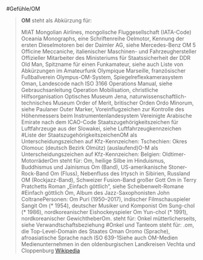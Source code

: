 #Gefühle/OM
> **OM** steht als Abkürzung für:
>
> MIAT Mongolian Airlines, mongolische Fluggesellschaft (IATA-Code)
> Oceania Monographs, eine Schriftenreihe
> Oelmotor, Kennung der ersten Dieselmotoren bei der Daimler AG, siehe Mercedes-Benz OM 5
> Officine Meccaniche, italienischer Maschinen- und Fahrzeughersteller
> Offizieller Mitarbeiter des Ministeriums für Staatssicherheit der DDR
> Old Man, Spitzname für einen Funkamateur, siehe auch Liste von Abkürzungen im Amateurfunk
> Olympique Marseille, französischer Fußballverein
> Olympus-OM-System, Spiegelreflexkamerasystem
> Oman, Landescode nach ISO 3166
> Operations Manual, siehe Gebrauchsanleitung
> Operation Mobilisation, christliche Hilfsorganisation
> Optisches Museum Jena, naturwissenschaftlich-technisches Museum
> Order of Merit, britischer Orden
> Ordo Minorum, siehe Paulaner
> Outer Marker, Voreinflugzeichen zur Kontrolle des Höhenmessers beim Instrumentenlandesystem
> Vereinigte Arabische Emirate nach dem ICAO-Code
> Staatszugehörigkeitszeichen für Luftfahrzeuge aus der Slowakei, siehe Luftfahrzeugkennzeichen #Liste der StaatszugehörigkeitszeichenOM als Unterscheidungszeichen auf Kfz-Kennzeichen:
> Tschechien: Okres Olomouc (deutsch Bezirk Olmütz) (auslaufend)O-M als Unterscheidungszeichen auf Kfz-Kennzeichen:
> Belgien: Oldtimer-MotorräderOm steht für:
> Om, heilige Silbe im Hinduismus, Buddhismus und Jainismus
> Om (Band), US-amerikanische Stoner-Rock-Band
> Om (Fluss), Nebenfluss des Irtysch in Sibirien, Russland
> OM (Rockjazz-Band), Schweizer Fusion-Band
> großer Gott Om in Terry Pratchetts Roman „Einfach göttlich“, siehe Scheibenwelt-Romane #Einfach göttlich
> Om, Album des Jazz-Saxophonisten John ColtranePersonen:
> Om Puri (1950–2017), indischer Filmschauspieler
> Sangit Om (* 1954), deutscher Musiker und Komponist
> Om Sung-chol (* 1986), nordkoreanischer Eishockeyspieler
> Om Yun-chol (* 1991), nordkoreanischer GewichtheberOm. steht für:
> Onkel mütterlicherseits, siehe Verwandtschaftsbeziehung #Onkel und Tanteom steht für:
> .om, die Top-Level-Domain des Staates Oman
> Oromo (Sprache), afroasiatische Sprache nach ISO 639-1Siehe auch
> OM-Medien Medienunternehmen in den oldenburgischen Landkreisen Vechta und Cloppenburg
> [Wikipedia](https://de.wikipedia.org/wiki/OM)